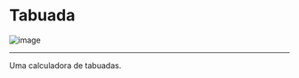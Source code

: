 # Tabuada
![image](https://user-images.githubusercontent.com/114596345/232255703-5902744d-51d0-483d-9671-5bd05e797560.png)
____________________________________________________________________________________________________________________________________________________________
 Uma calculadora de tabuadas.

